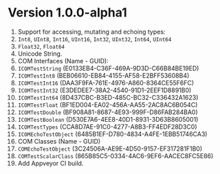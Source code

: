 
# Version 1.0.0-alpha1

 1. Support for accessing, mutating and echoing types:
   1. `Int8`, `UInt8`, `Int16`, `UInt16`, `Int32`, `UInt32`, `Int64`, `UInt64`
   1. `Float32`, `Float64`
   1. Unicode String.
 1. COM Interfaces (Name - GUID):
   1. `ICOMTestString` (E0133EB4-C36F-469A-9D3D-C66B84BE19ED)
   1. `ICOMTestInt8` (BEB06610-EB84-4155-AF58-E2BFF53608B4)
   1. `ICOMTestInt16` (DAA3F9FA-761E-4976-A860-8364CE55F6FC)
   1. `ICOMTestInt32` (E3DEDEE7-38A2-4540-91D1-2EEF1D8891B0)
   1. `ICOMTestInt64` (8D437CBC-B3ED-485C-BC32-C336432A1623)
   1. `ICOMTestFloat` (BF1ED004-EA02-456A-AA55-2AC8AC6B054C)
   1. `ICOMTestDouble` (BF908A81-8687-4E93-999F-D86FAB284BA0)
   1. `ICOMTestBoolean` (D530E7A6-4EE8-40D1-8931-3D63B8605001)
   1. `ICOMTestTypes` (CCA8D7AE-91C0-4277-A8B3-FF4EDF28D3C0)
   1. `ICOMEchoTestObject` (6485B1EF-D780-4834-A4FE-1EBB51746CA3)
 1. COM Classes (Name - GUID)
   1. `COMEchoTestObject` (3C24506A-AE9E-4D50-9157-EF317281F1B0)
   1. `COMTestScalarClass` (865B85C5-0334-4AC6-9EF6-AACEC8FC5E86)
 1. Add Appveyor CI build.
